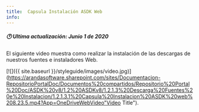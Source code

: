 ```yaml
---
title:  Capsula Instalación ASDK Web
info:
---
```


##### 🕐 Ultima actualización: Junio 1 de 2020


El siguiente video muestra como realizar la instalación de las descargas de nuestros fuentes e instaladores Web.


[![]({{ site.baseurl }}/styleguide/images/video.jpg)](https://arandasoftware.sharepoint.com/sites/Documentacion-RepositorioPortalDoc/Documentos%20compartidos/Repositorio%20Portal%20Doc/ASDK%20v8/1.2%20ASDKv8/1.2.1.3%20Descarga%20Fuentes%20e%20Instalacion/1.2.1.3.1%20Capsula%20Instalacion%20ASDK%20web%208.23.5.mp4?App=OneDriveWebVideo"Video Title").
